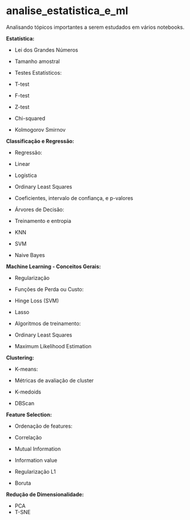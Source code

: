# analise_estatistica_e_ml
Analisando tópicos importantes a serem estudados em vários notebooks.

**Estatística:**

-   Lei dos Grandes Números

-   Tamanho amostral

-   Testes Estatísticos:

-   T-test
-   F-test
-   Z-test
-   Chi-squared
-   Kolmogorov Smirnov

**Classificação e Regressão:**

-   Regressão:

-   Linear
-   Logística

-   Ordinary Least Squares
-   Coeficientes, intervalo de confiança, e p-valores

-   Árvores de Decisão:

-   Treinamento e entropia

-   KNN
-   SVM
-   Naive Bayes

**Machine Learning - Conceitos Gerais:**

-   Regularização
-   Funções de Perda ou Custo:

-   Hinge Loss (SVM)
-   Lasso

-   Algoritmos de treinamento:

-   Ordinary Least Squares
-   Maximum Likelihood Estimation

**Clustering:**

-   K-means:

-   Métricas de avaliação de cluster

-   K-medoids
-   DBScan

**Feature Selection:**

-   Ordenação de features:

-   Correlação
-   Mutual Information
-   Information value

-   Regularização L1
-   Boruta

**Redução de Dimensionalidade:**

-   PCA
-   T-SNE
